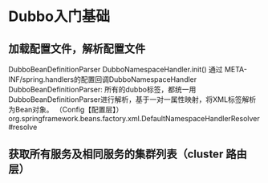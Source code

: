 # Dubbo入门基础
## 加载配置文件，解析配置文件
DubboBeanDefinitionParser
DubboNamespaceHandler.init()
通过 META-INF/spring.handlers的配置回调DubboNamespaceHandler
DubboBeanDefinitionParser: 所有的dubbo标签，都统一用DubboBeanDefinitionParser进行解析，基于一对一属性映射，将XML标签解析为Bean对象。 （Config【配置层】）
org.springframework.beans.factory.xml.DefaultNamespaceHandlerResolver#resolve

## 获取所有服务及相同服务的集群列表（cluster 路由层）



